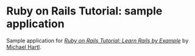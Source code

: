 # Ruby on Rails Tutorial: sample application

Sample application for [*Ruby on Rails Tutorial: Learn Rails by Example*](http://railstutorial.org/)
by [Michael Hartl](http://michaelhartl.com/).